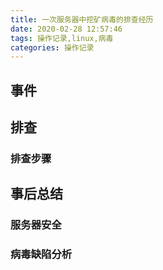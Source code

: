 ```yaml
---
title: 一次服务器中挖矿病毒的排查经历
date: 2020-02-28 12:57:46
tags: 操作记录,linux,病毒
categories: 操作记录
---
```


## 事件

## 排查

### 排查步骤

## 事后总结

### 服务器安全

### 病毒缺陷分析